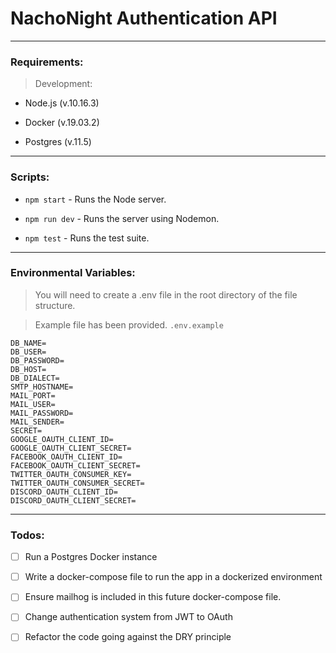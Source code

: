 # NachoNight Authentication API

---

### Requirements:

> Development:

- Node.js (v.10.16.3)

- Docker (v.19.03.2)

- Postgres (v.11.5)

---

### Scripts:

- `npm start` - Runs the Node server.

- `npm run dev` - Runs the server using Nodemon.

- `npm test` - Runs the test suite.

---

### Environmental Variables:

> You will need to create a .env file in the root directory of the file structure.

> Example file has been provided. `.env.example`

```
DB_NAME=
DB_USER=
DB_PASSWORD=
DB_HOST=
DB_DIALECT=
SMTP_HOSTNAME=
MAIL_PORT=
MAIL_USER=
MAIL_PASSWORD=
MAIL_SENDER=
SECRET=
GOOGLE_OAUTH_CLIENT_ID=
GOOGLE_OAUTH_CLIENT_SECRET=
FACEBOOK_OAUTH_CLIENT_ID=
FACEBOOK_OAUTH_CLIENT_SECRET=
TWITTER_OAUTH_CONSUMER_KEY=
TWITTER_OAUTH_CONSUMER_SECRET=
DISCORD_OAUTH_CLIENT_ID=
DISCORD_OAUTH_CLIENT_SECRET=
```

---

### Todos:

- [ ] Run a Postgres Docker instance

- [ ] Write a docker-compose file to run the app in a dockerized environment

- [ ] Ensure mailhog is included in this future docker-compose file.

- [ ] Change authentication system from JWT to OAuth

- [ ] Refactor the code going against the DRY principle
